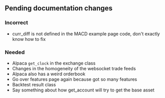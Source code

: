 ## Pending documentation changes

### Incorrect
- curr_diff is not defined in the MACD example page code, don't exactly know how to fix

### Needed
- Alpaca `get_clock` in the exchange class
- Changes in the homogeneity of the websocket trade feeds
- Alpaca also has a weird orderbook
- Go over features page again because got so many features
- Backtest result class
- Say something about how get_account will try to get the base asset